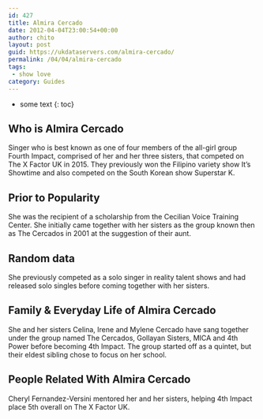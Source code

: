 ```yaml
---
id: 427
title: Almira Cercado
date: 2012-04-04T23:00:54+00:00
author: chito
layout: post
guid: https://ukdataservers.com/almira-cercado/
permalink: /04/04/almira-cercado
tags:
 - show love
category: Guides
---
```


* some text
{: toc}


## Who is  Almira Cercado
                  
                  
                  
Singer who is best known as one of four members of the all-girl group Fourth Impact, comprised of her and her three sisters, that competed on The X Factor UK in 2015. They previously won the Filipino variety show It&#8217;s Showtime and also competed on the South Korean show Superstar K.
                  
                
                
                
## Prior to Popularity 
                  
                  
                  
She was the recipient of a scholarship from the Cecilian Voice Training Center. She initially came together with her sisters as the group known then as The Cercados in 2001 at the suggestion of their aunt.
                  
                
                
                
## Random data 
                  
                  
                  
She previously competed as a solo singer in reality talent shows and had released solo singles before coming together with her sisters.
                  
                
                
                
## Family & Everyday Life of Almira Cercado
                  
                  
                  
She and her sisters Celina, Irene and Mylene Cercado have sang together under the group named The Cercados, Gollayan Sisters, MICA and 4th Power before becoming 4th Impact. The group started off as a quintet, but their eldest sibling chose to focus on her school.
                  
                
                
                
## People Related With  Almira Cercado
                  
                  
                  
Cheryl Fernandez-Versini mentored her and her sisters, helping 4th Impact place 5th overall on The X Factor UK.
                  
                
              
            
          
          
          
    
    
  
